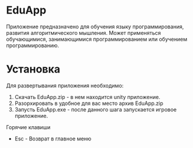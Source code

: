 # EduApp
Приложение предназначено для обучения языку программирования, развития алгоритмического мышления. Может применяться обучающимися, занимающимися программированием или обучением программированию.

# Установка
Для развертывания приложения необходимо:

1) Скачать EduApp.zip - в нем находится unity приложение.
2) Разорхировать в удобное для вас место архив EduApp.zip
3) Запусть EduApp.exe - после данного шага запускается игровое приложение.
   
Горячие клавиши
* Esc - Возврат в главное меню
